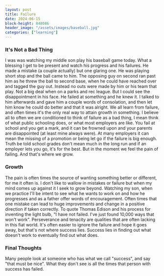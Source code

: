 ```yaml
---
layout: post
title: Failure
date: 2024-06-15
block-height: 848086
header_image: "/assets/images/baseball.jpg"
categories: ["learning"]
---
```


### It's Not a Bad Thing

I was was watching my middle son play his baseball game today. What a blessing I get to be present and watch his progress and his failures. He made a mistake (a couple actually) but one glaring one. He was playing short stop and the ball came to him. The opposing guy on second ran past him as he threw the ball to second base, when he could have reached over and tagged the guy out. Instead no outs were made by him or his team that play. Not a big deal when on a parks and rec league. But I could see the disappointment in his face. He failed at something and he knew it. I talked to him afterwards and gave him a couple words of consolation, and then let him know he could do better and that it was alright. We all learn from failure, and often times it's the only real way to attain growth in something. I believe all to often we are conditioned to think of failure as a bad thing, I mean think of what public schooling does, or what most employers are like. You fail at school and you get a mark, and it can be frowned upon and your parents are disappointed (at least mine always were). At many employers it can mean the missing of a promotion or being let go if the failure is big enough. Truth be told school grades don't mean much in the long run and if an employer lets you go, it's for the best. But in the moment we feel the pain of failing. And that's where we grow.

### Growth

The pain is often times the source of wanting something better or different, for me it often is. I don't like to wallow in mistakes or failure but when my mind comes up against it I seek to grow beyond. Watching my son, when we practice I'll be intent to see what he wants to work on and how he progresses and as a father offer words of encouragement. Often times that one mistake can lead to huge improvements and change in a positive direction if taken correctly. To quote Thomas Edison and his process for inventing the light bulb, "I have not failed. I've just found 10,000 ways that won't work". Perseverance and tenacity are qualities that are often lacking in this fiat world. It's often easier to ignore the failure and hope it goes away, but that's not where success lies. Success lies in finding out what doesn't work to eventually find out what does.

### Final Thoughts

Many people look at someone who has what we call "success", and say "that must be nice". What they don't see is all the times that person with success has failed.
